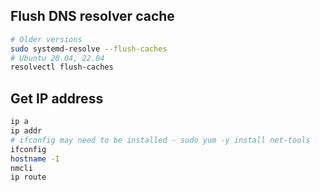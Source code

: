 ## Flush DNS resolver cache

```Bash
# Older versions
sudo systemd-resolve --flush-caches
# Ubuntu 20.04, 22.04
resolvectl flush-caches
```

## Get IP address

```Bash
ip a
ip addr
# ifconfig may need to be installed - sudo yum -y install net-tools
ifconfig
hostname -I
nmcli
ip route
```
